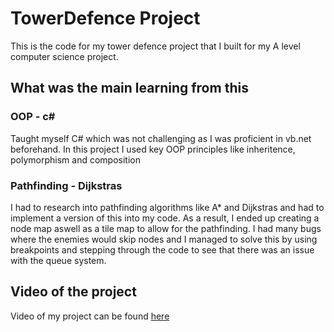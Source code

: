 # TowerDefence Project

This is the code for my tower defence project that I built for my A level computer science project.

## What was the main learning from this

### OOP - c#
Taught myself C# which was not challenging as I was proficient in vb.net beforehand. In this project I used key OOP principles like inheritence, polymorphism and composition


### Pathfinding - Dijkstras
I had to research into pathfinding algorithms like A* and Dijkstras and had to implement a version of this into my code. As a result, I ended up creating a node map aswell as a tile map to allow for the pathfinding. I had many bugs where the enemies would skip nodes and I managed to solve this by using breakpoints and stepping through the code to see that there was an issue with the queue system.

## Video of the project

Video of my project can be found [here](https://youtube.com/@IvanFlitcroftTesting?si=wQGeCTRnl8-Q8KuM)
